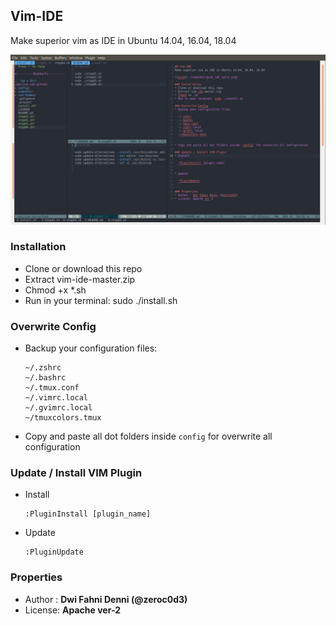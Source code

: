 ## Vim-IDE
Make superior vim as IDE in Ubuntu 14.04, 16.04, 18.04

![gvim](./snapshot/gvim_ide_split.png)

### Installation
* Clone or download this repo
* Extract vim-ide-master.zip
* Chmod +x *.sh
* Run in your terminal: sudo ./install.sh

### Overwrite Config
* Backup your configuration files:
  ```
  ~/.zshrc
  ~/.bashrc
  ~/.tmux.conf
  ~/.vimrc.local
  ~/.gvimrc.local
  ~/tmuxcolors.tmux
  ```

* Copy and paste all dot folders inside `config` for overwrite all configuration

### Update / Install VIM Plugin
* Install
  ```
  :PluginInstall [plugin_name]
  ```

* Update
  ```
  :PluginUpdate
  ```

### Properties
* Author : **Dwi Fahni Denni (@zeroc0d3)**
* License: **Apache ver-2**
